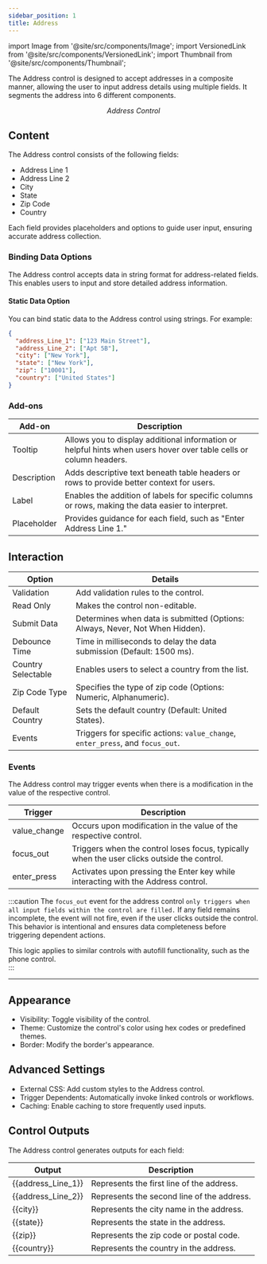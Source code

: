```yaml
---
sidebar_position: 1
title: Address
---
```


import Image from '@site/src/components/Image';
import VersionedLink from '@site/src/components/VersionedLink';
import Thumbnail from '@site/src/components/Thumbnail';

The Address control is designed to accept addresses in a composite manner, allowing the user to input address details using multiple fields. It segments the address into 6 different components.

<figure>
  <Thumbnail src="/img/reference/controls/address/preview.jpeg" alt="Address Control" />
  <figcaption align="center"><i>Address Control</i></figcaption>
</figure>


## Content

The Address control consists of the following fields:

- Address Line 1
- Address Line 2
- City
- State
- Zip Code
- Country

Each field provides placeholders and options to guide user input, ensuring accurate address collection.

### Binding Data Options

The Address control accepts data in string format for address-related fields. This enables users to input and store detailed address information.

#### Static Data Option

You can bind static data to the Address control using strings. For example:

```json
{
  "address_Line_1": ["123 Main Street"],
  "address_Line_2": ["Apt 5B"],
  "city": ["New York"],
  "state": ["New York"],
  "zip": ["10001"],
  "country": ["United States"]
}
```

### Add-ons


| Add-on                         | Description                                                                                                                                                                   |
|--------------------------------|-------------------------------------------------------------------------------------------------------------------------------------------------------------------------------|
| Tooltip                    | Allows you to display additional information or helpful hints when users hover over table cells or column headers.                                                             |
| Description                | Adds descriptive text beneath table headers or rows to provide better context for users.                                                                                      |
| Label                      | Enables the addition of labels for specific columns or rows, making the data easier to interpret.                                                                             |
|   Placeholder | Provides guidance for each field, such as "Enter Address Line 1." |



## Interaction

<figure>
  <Thumbnail src="/img/reference/controls/address/interaction.jpg" alt="Address Control" />
</figure>


| Option            | Details                                                                                 |
|-----------------------|---------------------------------------------------------------------------------------------|
| Validation        | Add validation rules to the control.                                                       |
| Read Only         | Makes the control non-editable.                                                            |
| Submit Data       | Determines when data is submitted (Options: Always, Never, Not When Hidden).                                        |
| Debounce Time     | Time in milliseconds to delay the data submission (Default: 1500 ms).                      |
| Country Selectable| Enables users to select a country from the list.                                           |
| Zip Code Type     | Specifies the type of zip code (Options: Numeric, Alphanumeric).                                         |
| Default Country   | Sets the default country (Default: United States).                                         |
| Events            | Triggers for specific actions: `value_change`, `enter_press`, and `focus_out`.                  |

### Events

The Address control may trigger events when there is a modification in the value of the respective control.

| Trigger      | Description                                                                                      |
|--------------|----------------------------------------------------------------------------------------------|
| value_change | Occurs upon modification in the value of the respective control.                              |
| focus_out    | Triggers when the control loses focus, typically when the user clicks outside the control.   |
| enter_press  | Activates upon pressing the Enter key while interacting with the Address control.          |


:::caution
The `focus_out` event for the address control `only triggers when all input fields within the control are filled.` If any field remains incomplete, the event will not fire, even if the user clicks outside the control. This behavior is intentional and ensures data completeness before triggering dependent actions.  
 
 This logic applies to similar controls with autofill functionality, such as the phone control.  
:::

---

<figure>
  <Thumbnail src="/img/reference/controls/address/app-adv.jpg" alt="Address Control" />
</figure>

## Appearance

- Visibility: Toggle visibility of the control.
- Theme: Customize the control's color using hex codes or predefined themes.
- Border: Modify the border's appearance.

## Advanced Settings

- External CSS: Add custom styles to the Address control.
- Trigger Dependents: Automatically invoke linked controls or workflows.
- Caching: Enable caching to store frequently used inputs.

## Control Outputs

The Address control generates outputs for each field:

| Output               | Description                                      |
|----------------------|--------------------------------------------------|
| {{address_Line_1}}   | Represents the first line of the address.        |
| {{address_Line_2}}   | Represents the second line of the address.       |
| {{city}}             | Represents the city name in the address.         |
| {{state}}            | Represents the state in the address.             |
| {{zip}}              | Represents the zip code or postal code.          |
| {{country}}          | Represents the country in the address.           |

